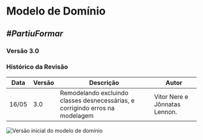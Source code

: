 # **Modelo de Domínio**

##  ***#PartiuFormar***

### **Versão 3.0**

### Histórico da Revisão
Data|Versão|Descrição|Autor
-----|------|---------|-------
16/05|3.0|Remodelando excluindo classes desnecessárias, e corrigindo erros na modelagem | Vitor Nere e Jônnatas Lennon.

![Versão inicial do modelo de domínio](http://i.imgur.com/b7K2Iga.png)